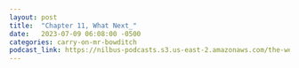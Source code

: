 ```yaml
---
layout: post
title:  "Chapter 11, What Next_"
date:   2023-07-09 06:08:00 -0500
categories: carry-on-mr-bowditch
podcast_link: https://nilbus-podcasts.s3.us-east-2.amazonaws.com/the-well-trained-mind/Carry%20On,%20Mr.%20Bowditch/Chapter%2011,%20What%20Next_.mp3
---
```

